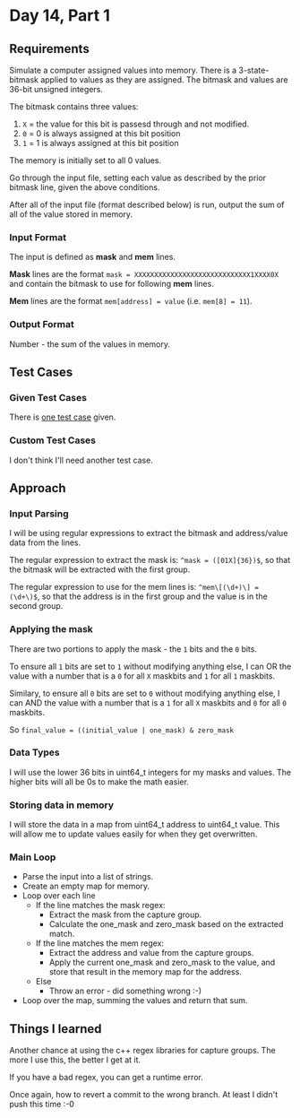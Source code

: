 # Day 14, Part 1 #

## Requirements ##

Simulate a computer assigned values into memory. There is a 3-state-bitmask applied to values as they are assigned. The bitmask and values are 36-bit unsigned integers.

The bitmask contains three values:
1) `X` = the value for this bit is passesd through and not modified.
2) `0` = 0 is always assigned at this bit position
3) `1` = 1 is always assigned at this bit position

The memory is initially set to all 0 values. 

Go through the input file, setting each value as described by the prior bitmask line, given the above conditions.

After all of the input file (format described below) is run, output the sum of all of the value stored in memory.


### Input Format ###

The input is defined as **mask** and **mem** lines.

**Mask** lines are the format `mask = XXXXXXXXXXXXXXXXXXXXXXXXXXXXX1XXXX0X` and contain the bitmask to use for following **mem** lines.

**Mem** lines are the format `mem[address] = value` (i.e. `mem[8] = 11`).

### Output Format ###

Number - the sum of the values in memory.

## Test Cases ##

### Given Test Cases ###

There is [one test case](../data/test_cases/day14_test1.txt) given.

### Custom Test Cases ###

I don't think I'll need another test case.

## Approach ##

### Input Parsing ###

I will be using regular expressions to extract the bitmask and address/value data from the lines.

The regular expression to extract the mask is: `^mask = ([01X]{36})$`, so that the bitmask will be extracted with the first group.

The regular expression to use for the mem lines is: `^mem\[(\d+)\] = (\d+\)$`, so that the address is in the first group and the value is in the second group.

### Applying the mask ###

There are two portions to apply the mask - the `1` bits and the `0` bits.

To ensure all `1` bits are set to `1` without modifying anything else, I can OR the value with a number that is a `0` for all `X` maskbits and `1` for all `1` maskbits.

Similary, to ensure all `0` bits are set to `0` without modifying anything else, I can AND the value with a number that is a `1` for all `X` maskbits and `0` for all `0` maskbits.

So `final_value = ((initial_value | one_mask) & zero_mask`

### Data Types ###

I will use the lower 36 bits in uint64_t integers for my masks and values. The higher bits will all be 0s to make the math easier.

### Storing data in memory ###

I will store the data in a map from uint64_t address to uint64_t value. This will allow me to update values easily for when they get overwritten.

### Main Loop ###
* Parse the input into a list of strings.
* Create an empty map for memory.
* Loop over each line
    * If the line matches the mask regex:
        * Extract the mask from the capture group.
        * Calculate the one_mask and zero_mask based on the extracted match.
    * If the line matches the mem regex:
        * Extract the address and value from the capture groups.
        * Apply the current one_mask and zero_mask to the value, and store that result in the memory map for the address.
    * Else
        * Throw an error - did something wrong :-)
* Loop over the map, summing the values and return that sum.

## Things I learned ##

Another chance at using the c++ regex libraries for capture groups. The more I use this, the better I get at it.

If you have a bad regex, you can get a runtime error.

Once again, how to revert a commit to the wrong branch. At least I didn't push this time :-0

